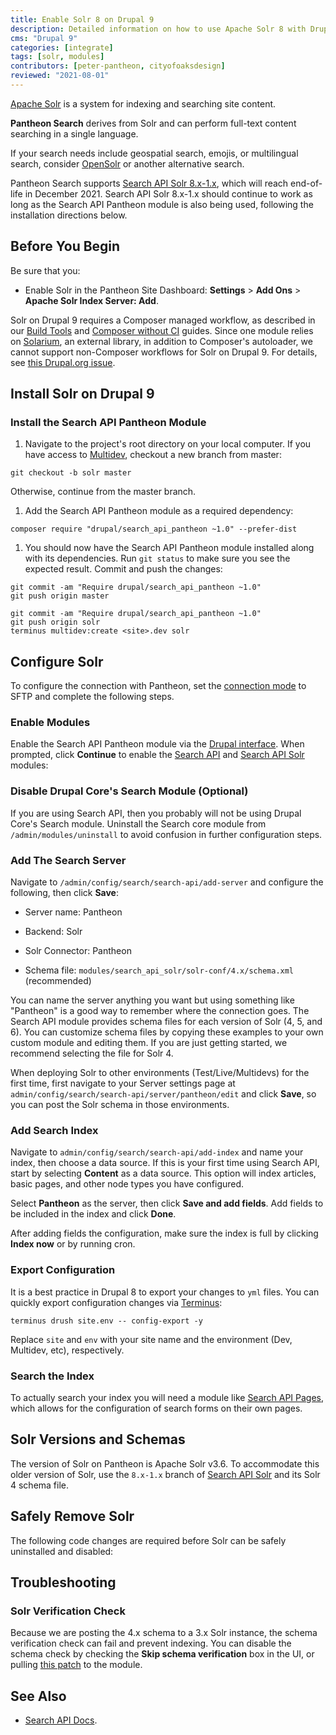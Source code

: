 ```yaml
---
title: Enable Solr 8 on Drupal 9
description: Detailed information on how to use Apache Solr 8 with Drupal 9.
cms: "Drupal 9"
categories: [integrate]
tags: [solr, modules]
contributors: [peter-pantheon, cityofoaksdesign]
reviewed: "2021-08-01"
---
```


[Apache Solr](/solr) is a system for indexing and searching site content.

<Alert title="Important Note" type="info">

**Pantheon Search** derives from Solr and can perform full-text content searching in a single language.

<Partial file="solr-version.md" />

If your search needs include geospatial search, emojis, or multilingual search, consider [OpenSolr](/opensolr) or another alternative search.

Pantheon Search supports [Search API Solr 8.x-1.x](https://www.drupal.org/project/search_api_solr), which will reach end-of-life in December 2021. Search API Solr 8.x-1.x should continue to work as long as the Search API Pantheon module is also being used, following the installation directions below.

</Alert>

## Before You Begin

Be sure that you:

- Enable Solr in the Pantheon Site Dashboard: **Settings** > **Add Ons** > **Apache Solr Index Server: Add**.

<Alert title="Warning" type="danger">

Solr on Drupal 9 requires a Composer managed workflow, as described in our [Build Tools](/guides/build-tools) and [Composer without CI](/guides/drupal-8-composer-no-ci) guides. Since one module relies on [Solarium](http://www.solarium-project.org/), an external library, in addition to Composer's autoloader, we cannot support non-Composer workflows for Solr on Drupal 9. For details, see [this Drupal.org issue](https://www.drupal.org/node/2858750).

</Alert>

## Install Solr on Drupal 9

### Install the Search API Pantheon Module

1. Navigate to the project's root directory on your local computer. If you have access to [Multidev](/multidev), checkout a new branch from master:

  ```bash{promptUser: user}
  git checkout -b solr master
  ```

  Otherwise, continue from the master branch.

1. Add the Search API Pantheon module as a required dependency:

  ```bash{promptUser: user}
  composer require "drupal/search_api_pantheon ~1.0" --prefer-dist
  ```

1. You should now have the Search API Pantheon module installed along with its dependencies. Run `git status` to make sure you see the expected result. Commit and push the changes:

  <TabList>

  <Tab title="Without Multidev" id="install-nomulti" active={true}>

  ```bash{promptUser: user}
  git commit -am "Require drupal/search_api_pantheon ~1.0"
  git push origin master
  ```

  </Tab>

  <Tab title="With Multidev" id="install-multidev">

  ```bash{promptUser: user}
  git commit -am "Require drupal/search_api_pantheon ~1.0"
  git push origin solr
  terminus multidev:create <site>.dev solr
  ```

  </Tab>

  </TabList>

## Configure Solr

To configure the connection with Pantheon, set the [connection mode](/sftp/#sftp-mode) to SFTP and complete the following steps.

### Enable Modules

Enable the Search API Pantheon module via the [Drupal interface](https://www.drupal.org/docs/8/extending-drupal-8/installing-contributed-modules-find-import-enable-configure-drupal-8#enable_your_mod). When prompted, click **Continue** to enable the [Search API](https://www.drupal.org/project/search_api) and [Search API Solr](https://www.drupal.org/project/search_api_solr) modules:

### Disable Drupal Core's Search Module (Optional)

If you are using Search API, then you probably will not be using Drupal Core's Search module. Uninstall the Search core module from `/admin/modules/uninstall` to avoid confusion in further configuration steps.

### Add The Search Server

Navigate to  `/admin/config/search/search-api/add-server` and configure the following, then click **Save**:

- Server name: Pantheon

- Backend: Solr

- Solr Connector: Pantheon

- Schema file: `modules/search_api_solr/solr-conf/4.x/schema.xml` (recommended)

You can name the server anything you want but using something like "Pantheon" is a good way to remember where the connection goes. The Search API module provides schema files for each version of Solr (4, 5, and 6). You can customize schema files by copying these examples to your own custom module and editing them. If you are just getting started, we recommend selecting the file for Solr 4.

When deploying Solr to other environments (Test/Live/Multidevs) for the first time, first navigate to your Server settings page at `admin/config/search/search-api/server/pantheon/edit` and click **Save**, so you can post the Solr schema in those environments.

### Add Search Index

Navigate to `admin/config/search/search-api/add-index` and name your index, then choose a data source. If this is your first time using Search API, start by selecting **Content** as a data source. This option will index articles, basic pages, and other node types you have configured.

Select **Pantheon** as the server, then click **Save and add fields**. Add fields to be included in the index and click **Done**.

After adding fields the configuration, make sure the index is full by clicking **Index now** or by running cron.

### Export Configuration

It is a best practice in Drupal 8 to export your changes to `yml` files. You can quickly export configuration changes via [Terminus](/terminus):

```bash{promptUser: user}
terminus drush site.env -- config-export -y
```

Replace `site` and `env` with your site name and the environment (Dev, Multidev, etc), respectively.

### Search the Index

To actually search your index you will need a module like [Search API Pages](https://www.drupal.org/project/search_api_page), which allows for the configuration of search forms on their own pages.

## Solr Versions and Schemas

The version of Solr on Pantheon is Apache Solr v3.6. To accommodate this older version of Solr, use the `8.x-1.x` branch of [Search API Solr](https://www.drupal.org/project/search_api_solr) and its Solr 4 schema file.

<Partial file="solr-commit-changes.md" />

## Safely Remove Solr

The following code changes are required before Solr can be safely uninstalled and disabled:

<Partial file="remove-addons/d8-solr.md" />

## Troubleshooting

### Solr Verification Check

Because we are posting the 4.x schema to a 3.x Solr instance, the schema verification check can fail and prevent indexing. You can disable the schema check by checking the **Skip schema verification** box in the UI, or pulling [this patch](https://www.drupal.org/project/search_api_solr/issues/3037213#comment-12996162) to the module.

## See Also

- [Search API Docs](https://www.drupal.org/node/1250878).
